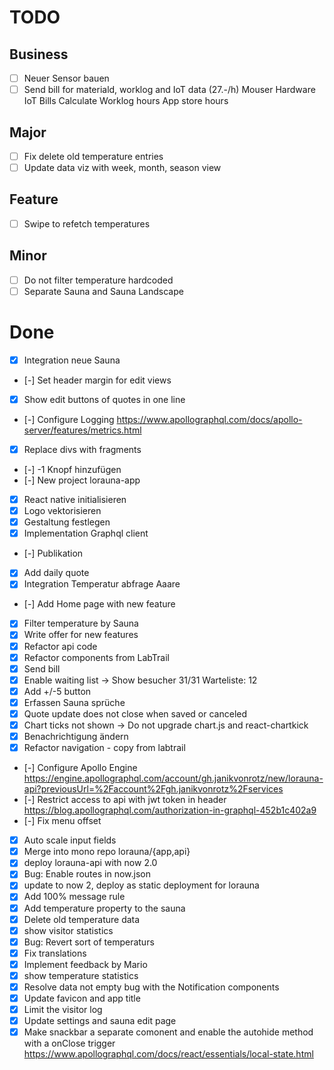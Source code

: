 # TODO

## Business

- [ ] Neuer Sensor bauen
- [ ] Send bill for materiald, worklog and IoT data (27.-/h)
  Mouser Hardware
  IoT Bills
  Calculate Worklog hours
  App store hours

## Major

- [ ] Fix delete old temperature entries
- [ ] Update data viz with week, month, season view

## Feature

- [ ] Swipe to refetch temperatures

## Minor

- [ ] Do not filter temperature hardcoded
- [ ] Separate Sauna and Sauna Landscape

# Done

- [x] Integration neue Sauna
- [-] Set header margin for edit views
- [x] Show edit buttons of quotes in one line
- [-] Configure Logging
    https://www.apollographql.com/docs/apollo-server/features/metrics.html
- [x] Replace divs with fragments
- [-] -1 Knopf hinzufügen
- [-] New project lorauna-app
- [x] React native initialisieren
- [x] Logo vektorisieren
- [x] Gestaltung festlegen
- [x] Implementation Graphql client
- [-] Publikation
- [x] Add daily quote
- [x] Integration Temperatur abfrage Aaare
- [-] Add Home page with new feature
- [x] Filter temperature by Sauna
- [x] Write offer for new features
- [x] Refactor api code
- [x] Refactor components from LabTrail
- [x] Send bill
- [x] Enable waiting list -> Show besucher 31/31 Warteliste: 12
- [x] Add +/-5 button
- [x] Erfassen Sauna sprüche
- [x] Quote update does not close when saved or canceled
- [x] Chart ticks not shown -> Do not upgrade chart.js and react-chartkick
- [x] Benachrichtigung ändern
- [x] Refactor navigation - copy from labtrail
- [-] Configure Apollo Engine
    https://engine.apollographql.com/account/gh.janikvonrotz/new/lorauna-api?previousUrl=%2Faccount%2Fgh.janikvonrotz%2Fservices
- [-] Restrict access to api with jwt token in header
    https://blog.apollographql.com/authorization-in-graphql-452b1c402a9
- [-] Fix menu offset
- [x] Auto scale input fields
- [x] Merge into mono repo lorauna/{app,api}
- [x] deploy lorauna-api with now 2.0
- [x] Bug: Enable routes in now.json
- [x] update to now 2, deploy as static deployment for lorauna
- [x] Add 100% message rule
- [x] Add temperature property to the sauna
- [x] Delete old temperature data
- [x] show visitor statistics
- [x] Bug: Revert sort of temperaturs
- [x] Fix translations
- [x] Implement feedback by Mario
- [x] show temperature statistics
- [x] Resolve data not empty bug with the Notification components
- [x] Update favicon and app title
- [x] Limit the visitor log
- [x] Update settings and sauna edit page
- [x] Make snackbar a separate comonent and enable the autohide method with a onClose trigger
    https://www.apollographql.com/docs/react/essentials/local-state.html